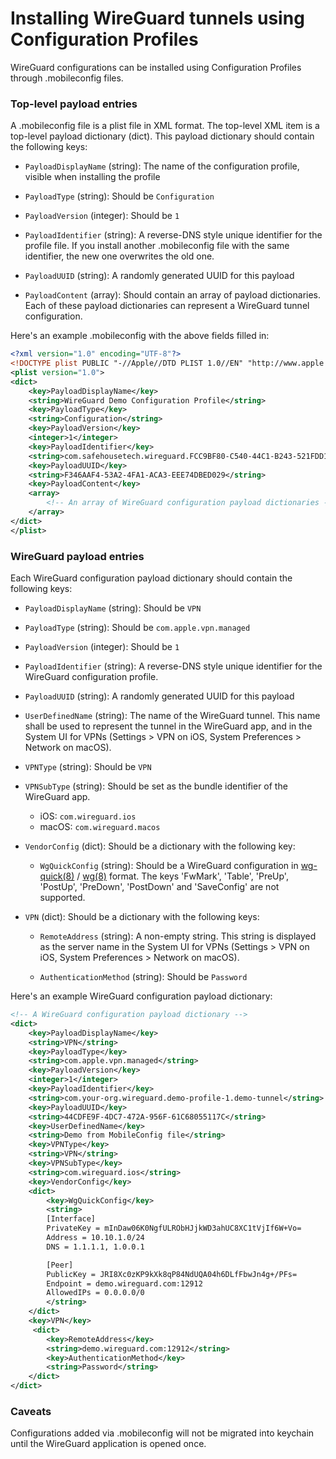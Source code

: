 # Installing WireGuard tunnels using Configuration Profiles

WireGuard configurations can be installed using Configuration Profiles
through .mobileconfig files.

### Top-level payload entries

A .mobileconfig file is a plist file in XML format. The top-level XML item is a top-level payload dictionary (dict). This payload dictionary should contain the following keys:

  - `PayloadDisplayName` (string): The name of the configuration profile, visible when installing the profile

  - `PayloadType` (string): Should be `Configuration`

  - `PayloadVersion` (integer): Should be `1`

  - `PayloadIdentifier` (string): A reverse-DNS style unique identifier for the profile file.
    If you install another .mobileconfig file with the same identifier, the new one
    overwrites the old one.

  - `PayloadUUID` (string): A randomly generated UUID for this payload

  - `PayloadContent` (array): Should contain an array of payload dictionaries.
    Each of these payload dictionaries can represent a WireGuard tunnel
    configuration.

Here's an example .mobileconfig with the above fields filled in:

```xml
<?xml version="1.0" encoding="UTF-8"?>
<!DOCTYPE plist PUBLIC "-//Apple//DTD PLIST 1.0//EN" "http://www.apple.com/DTDs/PropertyList-1.0.dtd">
<plist version="1.0">
<dict>
	<key>PayloadDisplayName</key>
	<string>WireGuard Demo Configuration Profile</string>
	<key>PayloadType</key>
	<string>Configuration</string>
	<key>PayloadVersion</key>
	<integer>1</integer>
	<key>PayloadIdentifier</key>
	<string>com.safehousetech.wireguard.FCC9BF80-C540-44C1-B243-521FDD1B2905</string>
	<key>PayloadUUID</key>
	<string>F346AAF4-53A2-4FA1-ACA3-EEE74DBED029</string>
	<key>PayloadContent</key>
	<array>
        <!-- An array of WireGuard configuration payload dictionaries -->
	</array>
</dict>
</plist>
```

### WireGuard payload entries

Each WireGuard configuration payload dictionary should contain the following
keys:

  - `PayloadDisplayName` (string): Should be `VPN`

  - `PayloadType` (string): Should be `com.apple.vpn.managed`

  - `PayloadVersion` (integer): Should be `1`

  - `PayloadIdentifier` (string): A reverse-DNS style unique identifier for the WireGuard configuration profile.

  - `PayloadUUID` (string): A randomly generated UUID for this payload

  - `UserDefinedName` (string): The name of the WireGuard tunnel.
    This name shall be used to represent the tunnel in the WireGuard app, and in the System UI for VPNs (Settings > VPN on iOS, System Preferences > Network on macOS).

  - `VPNType` (string): Should be `VPN`

  - `VPNSubType` (string): Should be set as the bundle identifier of the WireGuard app.

     - iOS: `com.wireguard.ios`
     - macOS: `com.wireguard.macos`

  - `VendorConfig` (dict): Should be a dictionary with the following key:

    - `WgQuickConfig` (string): Should be a WireGuard configuration in [wg-quick(8)] / [wg(8)] format.
      The keys 'FwMark', 'Table', 'PreUp', 'PostUp', 'PreDown', 'PostDown' and 'SaveConfig' are not supported.

  - `VPN` (dict): Should be a dictionary with the following keys:

    - `RemoteAddress` (string): A non-empty string.
      This string is displayed as the server name in the System UI for
      VPNs (Settings > VPN on iOS, System Preferences > Network on macOS).

    - `AuthenticationMethod` (string): Should be `Password`

Here's an example WireGuard configuration payload dictionary:

```xml
<!-- A WireGuard configuration payload dictionary -->
<dict>
    <key>PayloadDisplayName</key>
    <string>VPN</string>
    <key>PayloadType</key>
    <string>com.apple.vpn.managed</string>
    <key>PayloadVersion</key>
    <integer>1</integer>
    <key>PayloadIdentifier</key>
    <string>com.your-org.wireguard.demo-profile-1.demo-tunnel</string>
    <key>PayloadUUID</key>
    <string>44CDFE9F-4DC7-472A-956F-61C68055117C</string>
    <key>UserDefinedName</key>
    <string>Demo from MobileConfig file</string>
    <key>VPNType</key>
    <string>VPN</string>
    <key>VPNSubType</key>
    <string>com.wireguard.ios</string>
    <key>VendorConfig</key>
    <dict>
        <key>WgQuickConfig</key>
        <string>
        [Interface]
        PrivateKey = mInDaw06K0NgfULRObHJjkWD3ahUC8XC1tVjIf6W+Vo=
        Address = 10.10.1.0/24
        DNS = 1.1.1.1, 1.0.0.1

        [Peer]
        PublicKey = JRI8Xc0zKP9kXk8qP84NdUQA04h6DLfFbwJn4g+/PFs=
        Endpoint = demo.wireguard.com:12912
        AllowedIPs = 0.0.0.0/0
        </string>
    </dict>
    <key>VPN</key>
     <dict>
        <key>RemoteAddress</key>
        <string>demo.wireguard.com:12912</string>
        <key>AuthenticationMethod</key>
        <string>Password</string>
    </dict>
</dict>
```

### Caveats

Configurations added via .mobileconfig will not be migrated into keychain until the WireGuard application is opened once.

[wg-quick(8)]: https://git.zx2c4.com/wireguard-tools/about/src/man/wg-quick.8
[wg(8)]: https://git.zx2c4.com/wireguard-tools/about/src/man/wg.8
